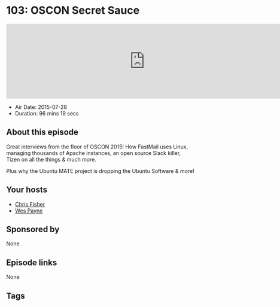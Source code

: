 # 103: OSCON Secret Sauce

<iframe src="https://player.fireside.fm/v2/RUkczH-V+OxgL5sf9?theme=dark" width="740" height="200" frameborder="0" scrolling="no"></iframe>

* Air Date: 2015-07-28
* Duration: 96 mins 19 secs

## About this episode

Great interviews from the floor of OSCON 2015! How FastMail uses Linux, managing thousands of Apache instances, an open source Slack killer, Tizen on all the things & much more.

Plus why the Ubuntu MATE project is dropping the Ubuntu Software & more!

## Your hosts
* [Chris Fisher](https://linuxunplugged.com/hosts/chrislas)
* [Wes Payne](https://linuxunplugged.com/hosts/wes)

## Sponsored by

None



## Episode links

None



## Tags

